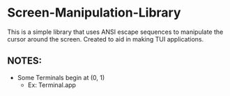 # Screen-Manipulation-Library

This is a simple library that uses ANSI escape sequences to manipulate the cursor around the screen. Created to aid in making TUI applications.

## NOTES:
* Some Terminals begin at (0, 1)
    * Ex: Terminal.app
